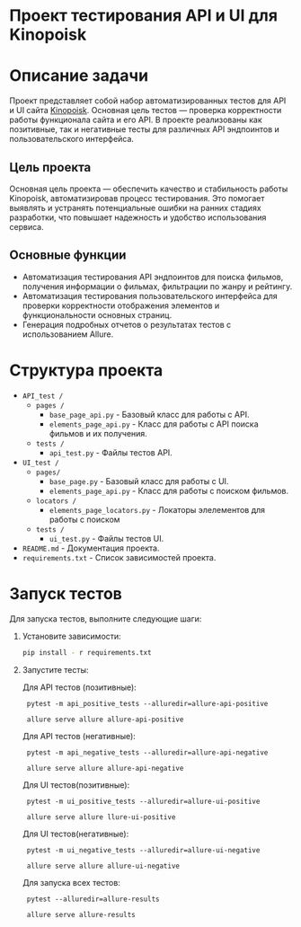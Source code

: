 # Проект тестирования API и UI для Kinopoisk

# Описание задачи

Проект представляет собой набор автоматизированных тестов для API и UI сайта [Kinopoisk](https://www.kinopoisk.ru/). Основная цель тестов — проверка корректности работы функционала сайта и его API. В проекте реализованы как позитивные, так и негативные тесты для различных API эндпоинтов и пользовательского интерфейса.


## Цель проекта

Основная цель проекта — обеспечить качество и стабильность работы Kinopoisk, автоматизировав процесс тестирования. Это помогает выявлять и устранять потенциальные ошибки на ранних стадиях разработки, что повышает надежность и удобство использования сервиса.

## Основные функции

- Автоматизация тестирования API эндпоинтов для поиска фильмов, получения информации о фильмах, фильтрации по жанру и рейтингу.
- Автоматизация тестирования пользовательского интерфейса для проверки корректности отображения элементов и функциональности основных страниц.
- Генерация подробных отчетов о результатах тестов с использованием Allure.


# Структура проекта

- `API_test / `
   - `pages / `
       - `base_page_api.py` - Базовый класс для работы с API.
        - `elements_page_api.py` - Класс для работы с API поиска фильмов и их получения.
    - `tests /`
       - `api_test.py` - Файлы тестов API.
- `UI_test /`
   - `pages/`
       - `base_page.py` - Базовый класс для работы с UI.
        - `elements_page_api.py` - Класс для работы с поиском фильмов.
    - `locators /`
       - `elements_page_locators.py` - Локаторы элелементов для работы с поиском
    - `tests /`
       - `ui_test.py` - Файлы тестов UI.
- `README.md` - Документация проекта.
- `requirements.txt` - Список зависимостей проекта.


# Запуск тестов

Для запуска тестов, выполните следующие шаги:

1. Установите зависимости:

    ```bash
    pip install - r requirements.txt

2. Запустите тесты:

    Для API тестов (позитивные):

        pytest -m api_positive_tests --alluredir=allure-api-positive
        
        allure serve allure allure-api-positive
    
    Для API тестов (негативные):

        pytest -m api_negative_tests --alluredir=allure-api-negative

        allure serve allure allure-api-negative

    Для UI тестов(позитивные):

        pytest -m ui_positive_tests --alluredir=allure-ui-positive

        allure serve allure llure-ui-positive
    
    Для UI тестов(негативные):

        pytest -m ui_negative_tests --alluredir=allure-ui-negative

        allure serve allure allure-ui-negative
    
    Для запуска всех тестов:

        pytest --alluredir=allure-results

        allure serve allure-results

